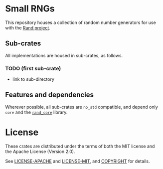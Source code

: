 # Small RNGs

This repository houses a collection of random number generators for use with the
[Rand project](https://github.com/rust-random/rand).

## Sub-crates

All implementations are housed in sub-crates, as follows.

### TODO (first sub-crate)

- link to sub-directory

## Features and dependencies

Wherever possible, all sub-crates are `no_std` compatible, and depend only
`core` and the [`rand_core`](https://crates.io/crates/rand-core) library.

# License

These crates are distributed under the terms of both the MIT license and the
Apache License (Version 2.0).

See [LICENSE-APACHE](LICENSE-APACHE) and [LICENSE-MIT](LICENSE-MIT), and
[COPYRIGHT](COPYRIGHT) for details.

